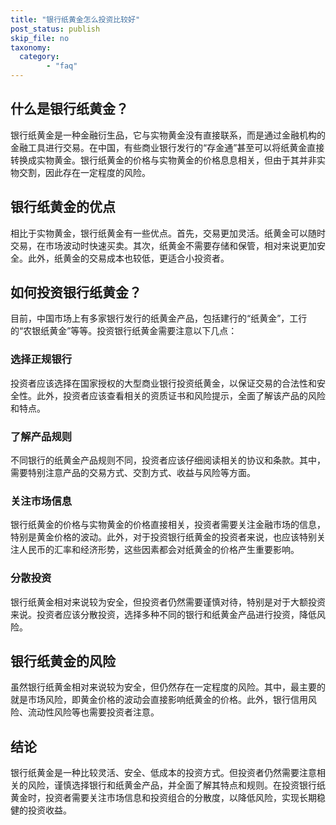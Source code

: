 ```yaml
---
title: "银行纸黄金怎么投资比较好"
post_status: publish
skip_file: no
taxonomy:
  category:
        - "faq"
---
```


## 什么是银行纸黄金？

银行纸黄金是一种金融衍生品，它与实物黄金没有直接联系，而是通过金融机构的金融工具进行交易。在中国，有些商业银行发行的“存金通”甚至可以将纸黄金直接转换成实物黄金。银行纸黄金的价格与实物黄金的价格息息相关，但由于其并非实物交割，因此存在一定程度的风险。

## 银行纸黄金的优点

相比于实物黄金，银行纸黄金有一些优点。首先，交易更加灵活。纸黄金可以随时交易，在市场波动时快速买卖。其次，纸黄金不需要存储和保管，相对来说更加安全。此外，纸黄金的交易成本也较低，更适合小投资者。

## 如何投资银行纸黄金？

目前，中国市场上有多家银行发行的纸黄金产品，包括建行的“纸黄金”，工行的“农银纸黄金”等等。投资银行纸黄金需要注意以下几点：

### 选择正规银行

投资者应该选择在国家授权的大型商业银行投资纸黄金，以保证交易的合法性和安全性。此外，投资者应该查看相关的资质证书和风险提示，全面了解该产品的风险和特点。

### 了解产品规则

不同银行的纸黄金产品规则不同，投资者应该仔细阅读相关的协议和条款。其中，需要特别注意产品的交易方式、交割方式、收益与风险等方面。

### 关注市场信息

银行纸黄金的价格与实物黄金的价格直接相关，投资者需要关注金融市场的信息，特别是黄金价格的波动。此外，对于投资银行纸黄金的投资者来说，也应该特别关注人民币的汇率和经济形势，这些因素都会对纸黄金的价格产生重要影响。

### 分散投资

银行纸黄金相对来说较为安全，但投资者仍然需要谨慎对待，特别是对于大额投资来说。投资者应该分散投资，选择多种不同的银行和纸黄金产品进行投资，降低风险。

## 银行纸黄金的风险

虽然银行纸黄金相对来说较为安全，但仍然存在一定程度的风险。其中，最主要的就是市场风险，即黄金价格的波动会直接影响纸黄金的价格。此外，银行信用风险、流动性风险等也需要投资者注意。

## 结论

银行纸黄金是一种比较灵活、安全、低成本的投资方式。但投资者仍然需要注意相关的风险，谨慎选择银行和纸黄金产品，并全面了解其特点和规则。在投资银行纸黄金时，投资者需要关注市场信息和投资组合的分散度，以降低风险，实现长期稳健的投资收益。
